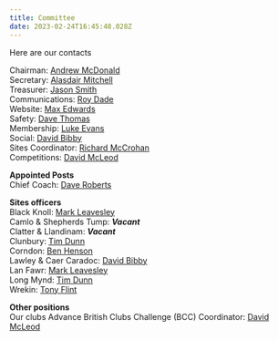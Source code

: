```yaml
---
title: Committee
date: 2023-02-24T16:45:48.028Z
---
```

H﻿ere are our contacts

Chairman: [Andrew McDonald](mailto:chairman@longmynd.org)\
Secretary: [Alasdair Mitchell](mailto:secretary@longmynd.org)\
Treasurer: [Jason Smith](mailto:treasurer@longmynd.org)\
Communications:  [Roy Dade](mailto:comms@longmynd.org)\
Website: [Max Edwards](mailto:web@longmynd.org)\
Safety: [Dave Thomas](mailto:safety@longmynd.org)\
Membership: [Luke Evans](mailto:membership@longmynd.org)\
Social: [David Bibby](mailto:social@longmynd.org)\
Sites Coordinator: [Richard McCrohan](mailto:sites@longmynd.org)\
Competitions: [David McLeod](mailto:comps@longmynd.org)

**Appointed Posts**\
Chief Coach: [Dave Roberts](mailto:coaching@longmynd.org)

**Sites officers**\
Black Knoll: [Mark Leavesley](mailto:sites@longmynd.org)\
Camlo & Shepherds Tump: ***Vacant***\
Clatter & Llandinam: ***Vacant***\
Clunbury: [Tim Dunn](mailto:sites@longmynd.org)\
Corndon: [Ben Henson](mailto:sites@longmynd.org)\
Lawley & Caer Caradoc: [David Bibby](mailto:sites@longmynd.org)\
Lan Fawr: [Mark Leavesley](mailto:sites@longmynd.org)\
Long Mynd: [Tim Dunn](mailto:sites@longmynd.org)\
Wrekin: [Tony Flint](mailto:wrekin@longmynd.org)

**Other positions**\
Our clubs Advance British Clubs Challenge (BCC) Coordinator:  [David McLeod](mailto:comps@longmynd.org)[](mailto:comps@longmynd.org)